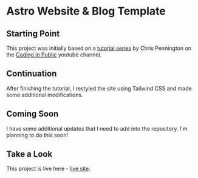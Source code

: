 # Astro Website & Blog Template

## Starting Point

This project was initially based on a [tutorial series](https://www.youtube.com/playlist?list=PLoqZcxvpWzzeRwF8TEpXHtO7KYY6cNJeF
) by Chris Pennington on the [Coding in Public](https://www.youtube.com/c/codinginpublic) youtube channel.

## Continuation

After finishing the tutorial, I restyled the site using Tailwind CSS and made some additional modifications.

## Coming Soon

I have some additional updates that I need to add into the repository.  I'm planning to do this soon!

## Take a Look

This project is live here - [live site](https://astro-website-and-blog-template.vercel.app/).
